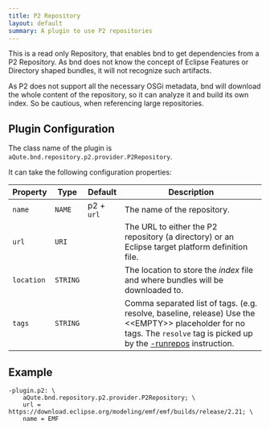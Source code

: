 ```yaml
---
title: P2 Repository
layout: default
summary: A plugin to use P2 repositories 
---
```


This is a read only Repository, that enables bnd to get dependencies from a P2 Repository. As bnd does not know the concept of Eclipse Features or Directory shaped bundles, it will not recognize such artifacts.

As P2 does not support all the necessary OSGi metadata, bnd will download the whole content of the repository, so it can analyze it and build its own index. So be cautious, when referencing large repositories. 

## Plugin Configuration

The class name of the plugin is `aQute.bnd.repository.p2.provider.P2Repository`. 

It can take the following configuration properties:

| Property          | Type      | Default    | Description     |
| ----------------- | --------- | ---------- | --------------- |
| `name`           | `NAME`    | p2 + `url` | The name of the repository. |
| `url`            | `URI`     |            | The URL to either the P2 repository (a directory) or an Eclipse target platform definition file. |
| `location`       | `STRING`  |            | The location to store the _index_ file and where bundles will be downloaded to. |
| `tags`           | `STRING`|  | Comma separated list of tags. (e.g. resolve, baseline, release) Use the &lt;&lt;EMPTY&gt;&gt; placeholder for no tags. The `resolve` tag is picked up by the [-runrepos](/instructions/runrepos.html) instruction.|

## Example

```
-plugin.p2: \
 	aQute.bnd.repository.p2.provider.P2Repository; \
 	url = https://download.eclipse.org/modeling/emf/emf/builds/release/2.21; \
 	name = EMF
```



